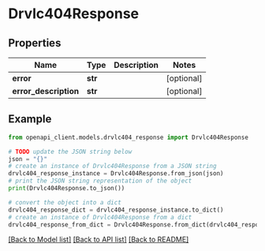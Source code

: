 # Drvlc404Response


## Properties

Name | Type | Description | Notes
------------ | ------------- | ------------- | -------------
**error** | **str** |  | [optional] 
**error_description** | **str** |  | [optional] 

## Example

```python
from openapi_client.models.drvlc404_response import Drvlc404Response

# TODO update the JSON string below
json = "{}"
# create an instance of Drvlc404Response from a JSON string
drvlc404_response_instance = Drvlc404Response.from_json(json)
# print the JSON string representation of the object
print(Drvlc404Response.to_json())

# convert the object into a dict
drvlc404_response_dict = drvlc404_response_instance.to_dict()
# create an instance of Drvlc404Response from a dict
drvlc404_response_from_dict = Drvlc404Response.from_dict(drvlc404_response_dict)
```
[[Back to Model list]](../README.md#documentation-for-models) [[Back to API list]](../README.md#documentation-for-api-endpoints) [[Back to README]](../README.md)


